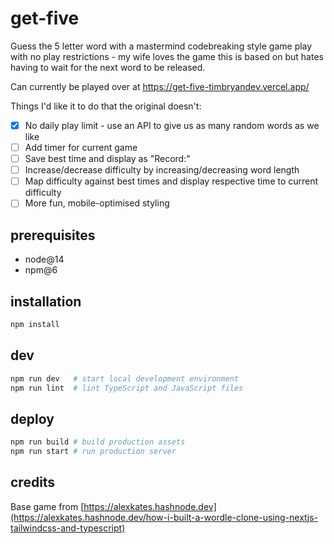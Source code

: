 # get-five

Guess the 5 letter word with a mastermind codebreaking style game play with no play restrictions - my wife loves the game this is based on but hates having to wait for the next word to be released.

Can currently be played over at https://get-five-timbryandev.vercel.app/

Things I'd like it to do that the original doesn't:

- [x] No daily play limit - use an API to give us as many random words as we like
- [ ] Add timer for current game
- [ ] Save best time and display as "Record:"
- [ ] Increase/decrease difficulty by increasing/decreasing word length
- [ ] Map difficulty against best times and display respective time to current difficulty
- [ ] More fun, mobile-optimised styling

## prerequisites

- node@14
- npm@6

## installation

```bash
npm install
```

## dev

```bash
npm run dev   # start local development environment
npm run lint  # lint TypeScript and JavaScript files
```

## deploy

```bash
npm run build # build production assets
npm run start # run production server
```

## credits

Base game from [https://alexkates.hashnode.dev](https://alexkates.hashnode.dev/how-i-built-a-wordle-clone-using-nextjs-tailwindcss-and-typescript)
